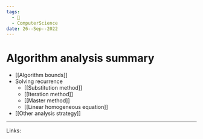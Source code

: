 ```yaml
---
tags:
  - 🌱
  - ComputerScience 
date: 26--Sep--2022
---
```


# Algorithm analysis summary

- [[Algorithm bounds]]
- Solving recurrence
    - [[Substitution method]]
    - [[Iteration method]]
    - [[Master method]]
    - [[Linear homogeneous equation]]
- [[Other analysis strategy]]
---
Links: 